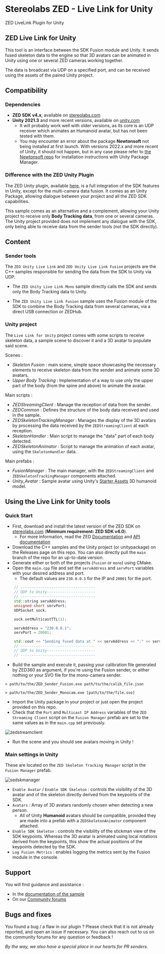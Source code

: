 # Stereolabs ZED - Live Link for Unity
ZED LiveLink Plugin for Unity

## ZED Live Link for Unity

This tool is an interface between the SDK Fusion module and Unity. It sends fused skeleton data to the engine so that 3D avatars can be animated in Unity using one or several ZED cameras working together.

The data is broadcast via UDP on a specified port, and can be received using the assets of the paired Unity project.

## Compatibility

### Dependencies

- **ZED SDK v4.x**, available on [stereolabs.com](https://www.stereolabs.com/developers/)
- **Unity 2021.3** and more recent versions, available on [unity.com](https://unity.com/download)
    - It will probably work well with older versions, as its core is an UDP receiver which animates an Humanoid avatar, but has not been tested with them.
    - You may encounter an error about the package **Newtonsoft** not being installed at first launch. With versions 2022.x and more recent of Unity, it should not happen, but in any case please refer to [the Newtonsoft repo](https://github.com/jilleJr/Newtonsoft.Json-for-Unity/wiki/Install-official-via-UPM) for installation instructions with Unity Package Manager.

### Difference with the ZED Unity Plugin

The ZED Unity plugin, available [here](https://github.com/stereolabs/zed-unity), is a full integration of the SDK features in Unity, except for the multi-camera data fusion. It comes as an Unity Package, allowing dialogue between your project and all the ZED SDK capabilities. 

This sample comes as an alternative and a complement, allowing your Unity project to receive only **Body Tracking data**, from one or several cameras. The Unity project provided does not implement any dialogue with the SDK, only being able to receive data from the sender tools (not the SDK directly).

## Content

### Sender tools

The `ZED Unity Live Link` and `ZED Unity Live Link Fusion` projects are the C++ samples responsible for sending the data from the SDK to Unity via UDP.

- The `ZED Unity Live Link Mono` sample directly calls the SDK and sends only the Body Tracking data to Unity.

- The `ZED Unity Live Link Fusion` sample uses the Fusion module of the SDK to combine the Body Tracking data from several cameras, via a direct USB connection or ZEDHub.

### Unity project

The `Live Link for Unity` project comes with some scripts to receive skeleton data, a sample scene to discover it and a 3D avatar to populate said scene.

Scenes :
- *Skeleton Fusion* : main scene, simple space showcasing the necessary elements to receive skeleton data from the sender and animate some 3D avatars.
- *Upper Body Tracking* : Implementation of a way to use only the upper part of the body (from the spine and above) to animate the avatar.

Main scripts :
- *ZEDStreamingClient* : Manage the reception of data from the sender.
- *ZEDCommon* : Defines the structure of the body data received and used in the sample.
- *ZEDSkeletonTrackingManager* : Manages the display of the 3D avatars by processing the data received by the `ZEDStreamingClient` at each reception.
- *SkeletonHandler* : Main script to manage the "data" part of each body detected.
- *ZEDSkeletonAnimator* : Script to manage the animation of each avatar, using the `SkeletonHandler` data.

Main prefabs :
- *FusionManager* : The main manager, with the `ZEDStreamingClient` and `ZEDSkeletonTrackingManager` components attached.
- *Unity_Avatar* : Sample avatar using Unity's [Starter Assets](https://assetstore.unity.com/packages/essentials/starter-assets-third-person-character-controller-196526) 3D humanoid model.

## Using the Live Link for Unity tools

### Quick Start

- First, download and install the latest version of the ZED SDK on [stereolabs.com](https://www.stereolabs.com/developers/) (**Minimum requirement: ZED SDK v4.0**).
    - For more information, read the ZED [Documentation](https://www.stereolabs.com/docs) and [API documentation](https://www.stereolabs.com/docs/api/)
- Download the C++ samples and the Unity project (or unitypackage) on the Releases page on this repo. You can also directly pull the `main` branch of the repo for an up-to-date version.
- Generate either or both of the projects (`fusion` or `mono`) using CMake.
- Open the `main.cpp` file and set the `servAddress` and `servPort` variables with your desired address and port.
    - The default values are `230.0.0.1` for the IP and `20001` for the port.

```c++
    // ----------------------------------
    // UDP to Unity----------------------
    // ----------------------------------
    std::string servAddress;
    unsigned short servPort;
    UDPSocket sock;

    sock.setMulticastTTL(1);

    servAddress = "230.0.0.1";
    servPort = 20001;

    std::cout << "Sending fused data at " << servAddress << ":" << servPort << std::endl;
    // ----------------------------------
    // UDP to Unity----------------------
    // ----------------------------------
```

- Build the sample and execute it, passing your calibration file generated by ZED360 as argument, if you're using the Fusion sender, or either nothing or your SVO file for the mono-camera sender.
```
> path/to/the/ZED_Sender_Fusion.exe path/to/the/calib_file.json
```
```
> path/to/the/ZED_Sender_Monocam.exe [path/to/the/file.svo]
```
- Import the Unity package in your project or just open the project provided on this repo.
- Check that the `Port` and `Multicast IP Address` variables of the `ZED Streaming Client` script on the `Fusion Manager` prefab are set to the same values as in the `main.cpp` set previously.

![zedstreamclient](https://user-images.githubusercontent.com/113181784/228796267-3901e7aa-842b-4453-bda6-0461e0b27552.jpg)

- Run the scene and you should see avatars moving in Unity !

### Main settings in Unity

These are located on the `ZED Skeleton Tracking Manager` script in the `Fusion Manager` prefab.

![sedskmanager](https://user-images.githubusercontent.com/113181784/228796295-655becda-8b87-47a0-be5a-3e9f5ed69f55.jpg)

- `Enable Avatar` / `Enable SDK Skeleton` : controls the visibility of the 3D avatar and of the skeleton directly derived from the keypoints of the SDK.
- `Avatars` : Array of 3D avatars randomly chosen when detecting a new person.
    - All of Unity **Humanoid** avatars should be compatible, provided they are made into a prefab with a `ZEDSkeletonAnimator` component attached.
- `Enable SDK Skeleton` : controls the visibility of the stickman view of the SDK keypoints. Whereas the 3D avatar is animated using local rotations derived from the keypoints, this show the actual positions of the keypoints detected by the SDK.
- `Log Fusion Metrics` : enables logging the metrics sent by the Fusion module in the console.

## Support
You will find guidance and assistance :
- In the [documentation of the sample](https://www.stereolabs.com/docs/livelink/livelink-unity/)
- On our [Community forums](https://community.stereolabs.com/)

## Bugs and fixes
You found a bug / a flaw in our plugin ? Please check that it is not already reported, and open an issue if necessary. You can also reach out to us on the community forums for any question or feedback !

*By the way, we also have a special place in our hearts for PR senders.*
